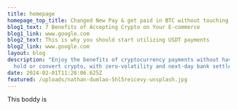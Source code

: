 ```yaml
---
title: homepage
homepage_top_title: Changed New Pay & get paid in BTC without touching Crypto
blog1_text: 7 Benefits of Accepting Crypto on Your E-commerce
blog1_link: www.google.com
blog2_text: This is why you should start utilizing USDT payments
blog2_link: www.google.com
layout: blog
description: "Enjoy the benefits of cryptocurrency payments without having to
  hold or convert crypto, with zero-volatility and next-day bank settlement.  "
date: 2024-02-01T11:28:06.625Z
featured: /uploads/nathan-dumlao-5hl5reicevy-unsplash.jpg
---
```

T﻿his boddy is